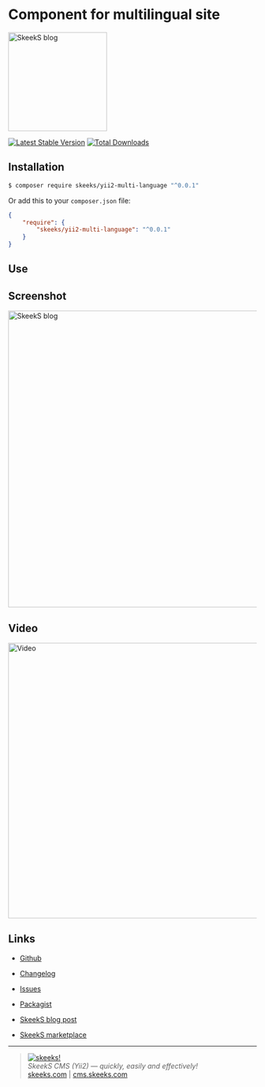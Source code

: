 Component for multilingual site
================

[<img src="https://skeeks.com/uploads/all/20/9e/a0/209ea08c3331e48573e6acbff8981990.png" alt="SkeekS blog" width="200"/>](https://skeeks.com/blog/programming/397-kak-preobrazovat-neaktivnye-ssylki-v-tekste-v-aktivnye-klikabelnye)

[![Latest Stable Version](https://poser.pugx.org/skeeks/yii2-multi-language/v/stable.png)](https://packagist.org/packages/skeeks/yii2-multi-language)
[![Total Downloads](https://poser.pugx.org/skeeks/yii2-multi-language/downloads.png)](https://packagist.org/packages/skeeks/yii2-multi-language)


Installation
------------

```sh
$ composer require skeeks/yii2-multi-language "^0.0.1"
```

Or add this to your `composer.json` file:

```json
{
    "require": {
        "skeeks/yii2-multi-language": "^0.0.1"
    }
}
```

Use
-----


Screenshot
----------

[<img src="https://skeeks.com/uploads/all/7c/cb/dc/7ccbdc8a1393cdb88d87635b610fb108.png" alt="SkeekS blog" width="600"/>](https://skeeks.com/uploads/all/7c/cb/dc/7ccbdc8a1393cdb88d87635b610fb108.png)


Video
-----

[<img src="https://skeeks.com/uploads/all/e4/cf/10/e4cf1067b25a0ca815ea2c82b5703e71.png" alt="Video" width="557"/>](https://youtu.be/lzmuahaNwQQ)

Links
----------
* [Github](https://github.com/skeeks-semenov/yii2-multi-language)
* [Changelog](https://github.com/skeeks-semenov/yii2-multi-language/blob/master/CHANGELOG.md)
* [Issues](https://github.com/skeeks-semenov/yii2-multi-language/issues)
* [Packagist](https://packagist.org/packages/skeeks/yii2-multi-language)

* [SkeekS blog post](https://skeeks.com/blog/programming/397-kak-preobrazovat-neaktivnye-ssylki-v-tekste-v-aktivnye-klikabelnye)
* [SkeekS marketplace](https://cms.skeeks.com/marketplace/components/tools/other/396-preobrazovanie-neaktivnyh-ssylok-v-tekste)

___

> [![skeeks!](https://skeeks.com/img/logo/logo-no-title-80px.png)](https://skeeks.com)  
<i>SkeekS CMS (Yii2) — quickly, easily and effectively!</i>  
[skeeks.com](https://skeeks.com) | [cms.skeeks.com](https://cms.skeeks.com)

